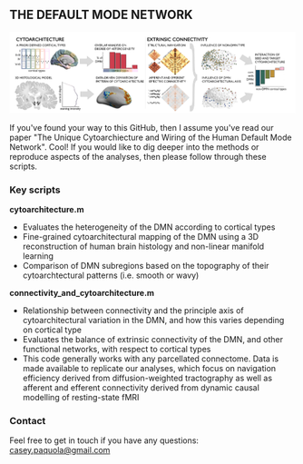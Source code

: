 THE DEFAULT MODE NETWORK
----------------------------------------------

![Alt text](figures/figure_methods_overview.png?raw=true "Title")

If you've found your way to this GitHub, then I assume you've read our paper "The Unique Cytoarchiecture and Wiring of the Human Default Mode Network". Cool! If you would like to dig deeper into the methods or reproduce aspects of the analyses, then please follow through these scripts.


### Key scripts
**cytoarchitecture.m**
- Evaluates the heterogeneity of the DMN according to cortical types
- Fine-grained cytoarchitectural mapping of the DMN using a 3D reconstruction of human brain histology and non-linear manifold learning
- Comparison of DMN subregions based on the topography of their cytoarchtectural patterns (i.e. smooth or wavy)

**connectivity_and_cytoarchitecture.m**
- Relationship between connectivity and the principle axis of cytoarchitectural variation in the DMN, and how this varies depending on cortical type
- Evaluates the balance of extrinsic connectivity of the DMN, and other functional networks, with respect to cortical types
- This code generally works with any parcellated connectome. Data is made available to replicate our analyses, which focus on navigation efficiency derived from diffusion-weighted tractography as well as afferent and efferent connectivity derived from dynamic causal modelling of resting-state fMRI

 
### Contact
Feel free to get in touch if you have any questions: casey.paquola@gmail.com
